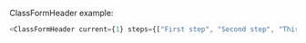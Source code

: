 ClassFormHeader example:

```js
<ClassFormHeader current={1} steps={["First step", "Second step", "Third step"]}/>
```
